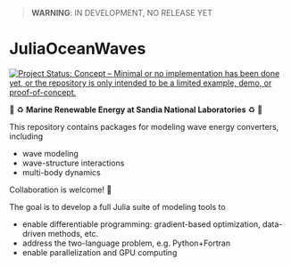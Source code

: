 > **WARNING**: IN DEVELOPMENT, NO RELEASE YET

# JuliaOceanWaves
[![Project Status: Concept – Minimal or no implementation has been done yet, or the repository is only intended to be a limited example, demo, or proof-of-concept.](https://www.repostatus.org/badges/latest/concept.svg)](https://www.repostatus.org/#concept)

🌊 ♻️ **Marine Renewable Energy at Sandia National Laboratories** ♻️ 🌊

This repository contains packages for modeling wave energy converters, including 
* wave modeling
* wave-structure interactions
* multi-body dynamics 

Collaboration is welcome! 🎉 

The goal is to develop a full Julia suite of modeling tools to 
* enable differentiable programming: gradient-based optimization, data-driven methods, etc.
* address the two-language problem, e.g. Python+Fortran
* enable parallelization and GPU computing
